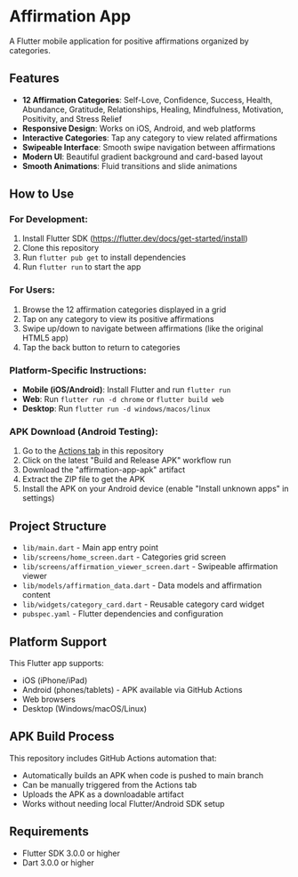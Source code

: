 # Affirmation App

A Flutter mobile application for positive affirmations organized by categories.

## Features

- **12 Affirmation Categories**: Self-Love, Confidence, Success, Health, Abundance, Gratitude, Relationships, Healing, Mindfulness, Motivation, Positivity, and Stress Relief
- **Responsive Design**: Works on iOS, Android, and web platforms
- **Interactive Categories**: Tap any category to view related affirmations
- **Swipeable Interface**: Smooth swipe navigation between affirmations
- **Modern UI**: Beautiful gradient background and card-based layout
- **Smooth Animations**: Fluid transitions and slide animations

## How to Use

### For Development:
1. Install Flutter SDK (https://flutter.dev/docs/get-started/install)
2. Clone this repository
3. Run `flutter pub get` to install dependencies
4. Run `flutter run` to start the app

### For Users:
1. Browse the 12 affirmation categories displayed in a grid
2. Tap on any category to view its positive affirmations
3. Swipe up/down to navigate between affirmations (like the original HTML5 app)
4. Tap the back button to return to categories

### Platform-Specific Instructions:
- **Mobile (iOS/Android)**: Install Flutter and run `flutter run`
- **Web**: Run `flutter run -d chrome` or `flutter build web`
- **Desktop**: Run `flutter run -d windows/macos/linux`

### APK Download (Android Testing):
1. Go to the [Actions tab](../../actions) in this repository
2. Click on the latest "Build and Release APK" workflow run
3. Download the "affirmation-app-apk" artifact
4. Extract the ZIP file to get the APK
5. Install the APK on your Android device (enable "Install unknown apps" in settings)

## Project Structure

- `lib/main.dart` - Main app entry point
- `lib/screens/home_screen.dart` - Categories grid screen
- `lib/screens/affirmation_viewer_screen.dart` - Swipeable affirmation viewer
- `lib/models/affirmation_data.dart` - Data models and affirmation content
- `lib/widgets/category_card.dart` - Reusable category card widget
- `pubspec.yaml` - Flutter dependencies and configuration

## Platform Support

This Flutter app supports:
- iOS (iPhone/iPad)
- Android (phones/tablets) - APK available via GitHub Actions
- Web browsers
- Desktop (Windows/macOS/Linux)

## APK Build Process

This repository includes GitHub Actions automation that:
- Automatically builds an APK when code is pushed to main branch
- Can be manually triggered from the Actions tab
- Uploads the APK as a downloadable artifact
- Works without needing local Flutter/Android SDK setup

## Requirements

- Flutter SDK 3.0.0 or higher
- Dart 3.0.0 or higher